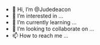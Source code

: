- 👋 Hi, I’m @Judedeacon
- 👀 I’m interested in ...
- 🌱 I’m currently learning ...
- 💞️ I’m looking to collaborate on ...
- 📫 How to reach me ...

<!---
Judedeacon/Judedeacon is a ✨ special ✨ repository because its `README.md` (this file) appears on your GitHub profile.
You can click the Preview link to take a look at your changes.
--->
